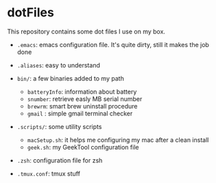 dotFiles
========

This repository contains some dot files I use on my box.

* `.emacs`: emacs configuration file. It's quite dirty, still it makes the job done

* `.aliases`: easy to understand

* `bin/`: a few binaries added to my path
  * `batteryInfo`: information about battery
  * `snumber`: retrieve easly MB serial number
  * `brewrm`: smart brew uninstall procedure
  * `gmail` : simple gmail terminal checker

* `.scripts/`: some utility scripts
  * `macSetup.sh`: it helps me configuring my mac after a clean install
  * `geek.sh`: my GeekTool configuration file

* `.zsh`: configuration file for zsh

* `.tmux.conf`: tmux stuff
